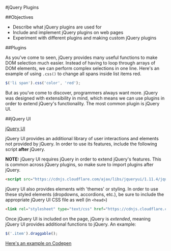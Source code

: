 #jQuery Plugins

##Objectives

* Describe what jQuery plugins are used for
* Include and implement jQuery plugins on web pages
* Experiment with different plugins and making custom jQuery plugins

##Plugins

As you've come to seen, jQuery provides many useful functions to make DOM selection much easier. Instead of having to loop through arrays of DOM elements, we can perform complex selections in one line. Here's an example of using `.css()` to change all spans inside list items red.

```js
$('li span').css('color', 'red');
```

But as you've come to discover, programmers always want more. jQuery was designed with extensibility in mind, which means we can use plugins in order to extend jQuery's functionality. The most common plugin is jQuery UI.

##jQuery UI

[jQuery UI](https://jqueryui.com/)

jQuery UI provides an additional library of user interactions and elements not provided by jQuery. In order to use its features, include the following script **after** jQuery.

**NOTE:** jQuery UI requires jQuery in order to extend jQuery's features. This is common across jQuery plugins, so make sure to import plugins after jQuery.

```html
<script src="https://cdnjs.cloudflare.com/ajax/libs/jqueryui/1.11.4/jquery-ui.min.js"></script>
```

jQuery UI also provides elements with 'themes' or styling. In order to use these styled elements (dropdowns, accordions, etc.), be sure to include the appropriate jQuery UI CSS file as well (in `<head>`)

```html
<link rel="stylesheet" type="text/css" href="https://cdnjs.cloudflare.com/ajax/libs/jqueryui/1.11.4/jquery-ui.theme.min.css">
```

Once jQuery UI is included on the page, jQuery is *extended*, meaning jQuery UI provides additional functions to jQuery. An example:

```js
$('.item').draggable();
```

[Here's an example on Codepen](http://codepen.io/bhague1281/pen/YwLXMV)
